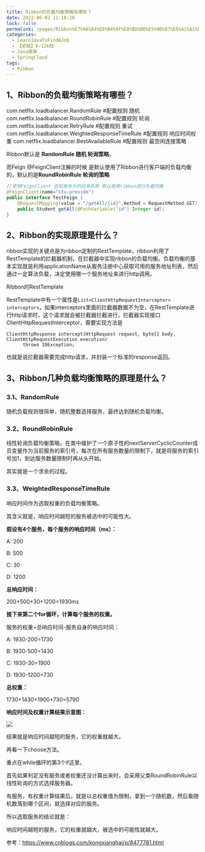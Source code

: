 ```yaml
---
title: Ribbon的负载均衡策略有哪些？
date: 2022-06-02 11:18:20
lock: false
permalink: /pages/Ribbon%E7%9A%84%E8%B4%9F%E8%BD%BD%E5%9D%87%E8%A1%A1%E7%AD%96%E7%95%A5%E6%9C%89%E5%93%AA%E4%BA%9B%EF%BC%9F
categories: 
  - LearnJavaToFindAJob
  - 【初级】6~12k档
  - Java框架
  - SpringCloud
tags: 
  - Ribbon
---
```

## 1、Ribbon的负载均衡策略有哪些？

com.netflix.loadbalancer.RandomRule #配置规则 随机
com.netflix.loadbalancer.RoundRobinRule #配置规则 轮询
com.netflix.loadbalancer.RetryRule #配置规则 重试
com.netflix.loadbalancer.WeightedResponseTimeRule #配置规则 响应时间权重
com.netflix.loadbalancer.BestAvailableRule #配置规则 最空闲连接策略

Ribbon默认是 **RandomRule 随机 轮询策略**。

而Feign @FeignClient注解的时候 是默认使用了Ribbon进行客户端的负载均衡的，默认的是**RoundRobinRule 轮询的策略**

```java
//使用FeignClient 告知发布方的应用名称 默认使用ribbon进行负载均衡
@FeignClient(name="stu-provide")
public interface TestFeign {
    @RequestMapping(value = "/getAll/{id}",method = RequestMethod.GET)
    public Student getAll(@PathVariable("id") Integer id);
}
```







## 2、Ribbon的实现原理是什么？

ribbon实现的关键点是为ribbon定制的RestTemplate，ribbon利用了RestTemplate的拦截器机制，在拦截器中实现ribbon的负载均衡。负载均衡的基本实现就是利用applicationName从服务注册中心获取可用的服务地址列表，然后通过一定算法负载，决定使用哪一个服务地址来进行http调用。

Ribbon的RestTemplate

RestTemplate中有一个属性是`List<ClientHttpRequestInterceptor> interceptors`，如果interceptors里面的拦截器数据不为空，在RestTemplate进行http请求时，这个请求就会被拦截器拦截进行，拦截器实现接口ClientHttpRequestInterceptor，需要实现方法是

```text
ClientHttpResponse intercept(HttpRequest request, byte[] body, ClientHttpRequestExecution execution)
      throws IOException;
```

也就是说拦截器需要完成http请求，并封装一个标准的response返回。



## 3、Ribbon几种负载均衡策略的原理是什么？

### 3.1、RandomRule 

随机负载规则很简单，随机整数选择服务，最终达到随机负载均衡。

### 3.2、RoundRobinRule 

线性轮询负载均衡策略。在类中维护了一个原子性的nextServerCyclicCounter成员变量作为当前服务的索引号，每次在所有服务数量的限制下，就是将服务的索引号加1，到达服务数量限制时再从头开始。

其实就是一个求余的过程。

### 3.3、WeightedResponseTimeRule

响应时间作为选取权重的负载均衡策略。

其含义就是，响应时间越短的服务被选中的可能性大。

**假设有4个服务，每个服务的响应时间（ms）：**

A: 200

B: 500

C: 30

D: 1200

**总响应时间：**

200+500+30+1200=1930ms

**接下来第二个for循环，计算每个服务的权重。**

服务的权重=总响应时间-服务自身的响应时间：

A: 1930-200=1730

B: 1930-500=1430

C: 1930-30=1900

D: 1930-1200=730

**总权重：**

1730+1430+1900+730=5790

**响应时间及权重计算结果示意图：**

![](https://images2018.cnblogs.com/blog/166781/201803/166781-20180309161056472-1998885095.png)

结果就是响应时间越短的服务，它的权重就越大。

 

再看一下choose方法。

重点在while循环的第3个if这里。

首先如果判定没有服务或者权重还没计算出来时，会采用父类RoundRobinRule以线性轮询的方式选择服务器。

有服务，有权重计算结果后，就是以总权重值为限制，拿到一个随机数，然后看随机数落到哪个区间，就选择对应的服务。

所以选取服务的结论就是：

响应时间越短的服务，它的权重就越大，被选中的可能性就越大。



参考：https://www.cnblogs.com/kongxianghai/p/8477781.html